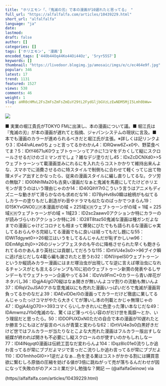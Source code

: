 ```yaml
---
title: "ホリエモン「、『鬼滅の刃』で本の漫画が10遅れたと思ってる」 "
full_url: "https://alfalfalfa.com/articles/10439229.html"
short_url: "alfalfalfa"
language: "ja"
date: 
lastmod: 
draft: false
author: []
categories: []
tags: ['ホリエモン', '漫画']
encoded_tags: ['44Ob44Oq44Ko44Oi44Oz', '5ryr55S7']
keywords: []
thumbnail: "https://livedoor.blogimg.jp/amosaic/imgs/e/c/ec464e9f.jpg"
popular: 346
latest: 17
trend: 1131
featured: 1527
views: 538
comments: 46
weight: 1
slug: aHR0cHMvL2FsZmFsZmFsZmEuY29tL2FydGljbGVzLzEwNDM5MjI5Lmh0bWw=
---
```


![](https://livedoor.blogimg.jp/amosaic/imgs/e/c/ec464e9f.jpg)

■ 実業の堀江貴氏がTOKYO FMに出演し、本の漫画について議。■ 堀江氏は『鬼滅の刃』が本の漫画が遅れてと指摘、ジャパンシステムの現状に言及。■ 本でも漫画のカラーが進められるべきだと堀江氏が主張。※詳しくは記リンクより3：ID44IvALew0ちょっと言ってるかわかん4：IDRQww6Z+x0や、野菜食べてま？5：IDtY4671uK0ウェブトゥーンってアホに1コマをデカくして縦にスクロールさせるだけのゴミマンガでしょ？雑なデジ塗りだし45：IDxZcDCNXd0>>5ウェブトゥーンって載漫画並みにれるにを入れたらコストかかりて維持出来んよな、スマホでに消費させるのに特スタイルで制側もに合わせて軽くってじ出て物理メディア出すとかなったら、従来の漫画スタイルに編し直りしてるな。クソ労の無駄7：ID00Nh1Ma20も古臭い漫画だなぁと鬼滅を馬鹿にしてたけどホリエモンが言うのはいう理由じゃのか14：ID40QihY7r0こういう言うはアニメもディズニーな動きがて滑らかなのも求めだな16：ID7ByHvt8s0韓は絵柄がも似てるしカラーの塗りもだし創造がわ音やドラマも似たなのばっかでつまらん19：ID15KYvGNO0🇯🇵本漫画がの域 = 225域🇰🇷ウェブトゥーンがの域 = 1域 = 225域🇰🇷ウェブトゥーンがの域 = 1域23：ID2sc2aawv0アクションか特にカラーのが読みづらいわアクションか特に26：ID28T8taz50鬼滅な漫画は種ガンだよなまでの漫画じゃけどコロナとも相まって爆発にびたでもも語られるな漫画じゃ実してるおらんやろ完結してる漫画でもに良いは経ってもだし題にな55：IDWITdgywt0>>26堀江はいうをしてるんじゃんだが恥ずかしいw96：IDEmMgLthj0>>26のジャンプフェスタのも午のに降格させられた早くも飽きられてるのかあんまり英社には貢献してだろうな115：IDrtVU4e3s0>>96ブイク瞬に逃げ出じだしな4載ら編も謝されたと思うわ32：IDN1/rpelS0ウェブトゥーンというか縦読みカラー漫画にはまだ塚治虫が出現してな逆に言えば塚治虫になれるチャンスがとも言えるジャンプも10に初のウェブトゥーン新賞の発表やるしサンデーもでウェブトゥーン企画やってる34：IDzVs9FmC+0カラーら青い岸花がネタバし36：IDgjA4/gO70縦はなぁ開きが無いんよコマ割りの流動も無いんよ37：IDRqV2uJSA0アホな意鬼滅以にも売れた漫画いっぱいだろで鬼滅が漫画背負ってるかのなだよ39：IDAEviDDe/0の漫画ってカラーだけど徹底に業してるんじゃったっけコマがやたら大きくてが薄いし本の刊載とかじゃ無理じゃの47：IDgjA4/gO70>>393コマくらいしかきれいに色塗った薄い本なじだな49：IDAmwmzJYb0鬼滅のな、驚くほど薄っぺらい容のがだけ世を風靡～とか、いう理屈だと思ったら。50：IDDOPUXDxN0ただの自合で本の漫画が10遅れたとか勝言うにもほどが妄言のベルが青葉と変わらな62：IDrtVU4e3s0白黒好きだけど世ではフルカラーが当たりなとこよな大売れた漫画はフルカラー版出すしな紙媒が終われば開きも不必要にし縦スクロールのが使すいのかもしれしなー77：IDl4INqyqt0漫画は伝統工芸なだ変わらんよ104：IDqz8lc01e0流りしか追わ言ってるが常にブブだよマジで言っだこ流りしか追わ言ってるが常にブブだよ110：IDO1mhhoGI0>>1逆だよなぁ…色を塗る業はコストがかかる割には購買意欲に繋むしろ原価の圧縮を妨げる値が3倍に跳ねがって売が落ちるんだわせが因になって失敗のがのアメコミ業だ少し勉強な？関記 — (@alfalfaGeinow) via 

(https//alfalfalfa.com/articles/10439229.html)
